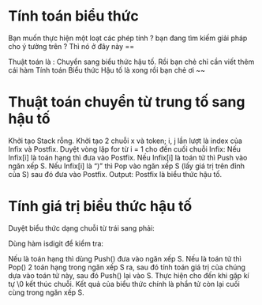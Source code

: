 # Tính toán biểu thức
Bạn muốn thực hiện một loạt các phép tính ? bạn đang tìm kiếm giải pháp cho ý tưởng trên ? Thì nó ở đây này == 

Thuật toán là : Chuyển sang biểu thức hậu tố. Rồi bạn chẻ chỉ cần viết thêm cái hàm Tính toán Biểu thức Hậu tố là xong rồi bạn chẻ ơi ~~

# Thuật toán chuyển từ trung tố sang hậu tố
Khởi tạo Stack rỗng.
Khởi tạo 2 chuỗi x và token; i, j lần lượt là index của Infix và Postfix.
Duyệt vòng lặp for từ i = 1 cho đến cuối chuỗi Infix:
Nếu Infix[i] là toán hạng thì đưa vào Postfix.
Nếu Infix[i] là toán tử thì Push vào ngăn xếp S.
Nếu Infix[i] là “)” thì Pop vào ngăn xếp S (lấy giá trị trên đỉnh của S) sau đó đưa vào Postfix.
Output: Postfix là biểu thức hậu tố.

# Tính giá trị biểu thức hậu tố
Duyệt biểu thức dạng chuỗi từ trái sang phải:

Dùng hàm isdigit để kiểm tra:

Nếu là toán hạng thì dùng Push() đưa vào ngăn xếp S.
Nếu là toán tử thì Pop() 2 toán hạng trong ngăn xếp S ra, sau đó tính toán giá trị của chúng dựa vào toán tử này, sau đó Push() lại vào S.
Thực hiện cho đến khi gặp kí tự \0 kết thúc chuỗi.
Kết quả của biểu thức chính là phần tử còn lại cuối cùng trong ngăn xếp S.

